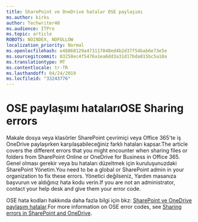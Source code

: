 ```yaml
---
title: SharePoint ve OneDrive hatalar OSE paylaşımı
ms.author: kirks
author: Techwriter40
ms.audience: ITPro
ms.topic: article
ROBOTS: NOINDEX, NOFOLLOW
localization_priority: Normal
ms.openlocfilehash: e48868129a473117048ed4b2d37f54bab6e73e5e
ms.sourcegitcommit: 03258ec4f5476a1ea6dd3a31d17bda815bc5a18a
ms.translationtype: MT
ms.contentlocale: tr-TR
ms.lasthandoff: 04/24/2019
ms.locfileid: "33243776"
---
```

# <a name="ose-sharing-errors"></a><span data-ttu-id="49fd0-102">OSE paylaşımı hataları</span><span class="sxs-lookup"><span data-stu-id="49fd0-102">OSE Sharing errors</span></span>

<span data-ttu-id="49fd0-103">Makale dosya veya klasörler SharePoint çevrimiçi veya Office 365'te iş OneDrive paylaşırken karşılaşabileceğiniz farklı hataları kapsar.</span><span class="sxs-lookup"><span data-stu-id="49fd0-103">The article covers the different errors that you might encounter when sharing files or folders from SharePoint Online or OneDrive for Business in Office 365.</span></span> <span data-ttu-id="49fd0-104">Genel olması gerekir veya bu hataları düzeltmek için kuruluşunuzdaki SharePoint Yönetim.</span><span class="sxs-lookup"><span data-stu-id="49fd0-104">You need to be a global or SharePoint admin in your organization to fix these errors.</span></span> <span data-ttu-id="49fd0-105">Yönetici değilseniz, Yardım masanıza başvurun ve aldığınız hata kodu verin.</span><span class="sxs-lookup"><span data-stu-id="49fd0-105">If you are not an administrator, contact your help desk and give them your error code.</span></span>

<span data-ttu-id="49fd0-106">OSE hata kodları hakkında daha fazla bilgi için bkz: [SharePoint ve OneDrive paylaşım hatalar](https://docs.microsoft.com/en-us/sharepoint/sharepoint-onedrive-error-message).</span><span class="sxs-lookup"><span data-stu-id="49fd0-106">For more information on OSE error codes, see [Sharing errors in SharePoint and OneDrive](https://docs.microsoft.com/en-us/sharepoint/sharepoint-onedrive-error-message).</span></span>
